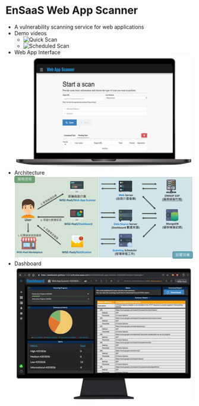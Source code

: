 # EnSaaS Web App Scanner
* A vulnerability scanning service for web applications
* Demo videos 
  * ![Quick Scan](https://youtu.be/RPgs0UGhaD0)
  * ![Scheduled Scan](https://youtu.be/OFrfSCVBTFs)
* Web App Interface
![image](https://github.com/luben3485/Web_App_Scanner/blob/master/Web_App.jpg)
* Architecture
![image](https://github.com/luben3485/Web_App_Scanner/blob/master/Service%26Architecture.jpg)
* Dashboard
![image](https://github.com/luben3485/Web_App_Scanner/blob/master/Dashboard.jpg)
